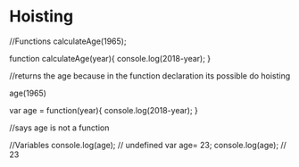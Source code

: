 <h1>Hoisting</h1>


//Functions
calculateAge(1965);

function calculateAge(year){
    console.log(2018-year);
}

//returns the age because in the function declaration its possible do hoisting


age(1965)

var age = function(year){
    console.log(2018-year);
}

//says age is not a function

//Variables
console.log(age); // undefined
var age= 23;
console.log(age); // 23